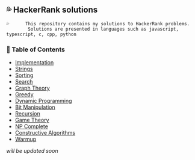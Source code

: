 ## 💦 HackerRank solutions

```tsx
💦      This repository contains my solutions to HackerRank problems.
        Solutions are presented in languages such as javascript, typescript, c, cpp, python
```

### 📜 Table of Contents

- [Implementation](./Implementation)
- [Strings](./Strings)
- [Sorting](./Sorting)
- [Search](./Search)
- [Graph Theory](./Graph.Theory)
- [Greedy](./Greedy)
- [Dynamic Programming](./Dynamic.Programming)
- [Bit Manipulation](./Bit.Manipulation)
- [Recursion](./Recursion)
- [Game Theory](./Game.Theory)
- [NP Complete](./NP.Complete)
- [Constructive Algorithms](./Constructive.Algorithms)
- [Warmup](./Warmup)

_will be updated soon_